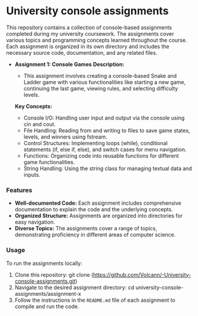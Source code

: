# University console assignments
This repository contains a collection of console-based assignments completed during my university coursework. The assignments cover various topics and programming concepts learned throughout the course.   
Each assignment is organized in its own directory and includes the necessary source code, documentation, and any related files.

- **Assignment 1: Console Games**
   **Description:**
  - This assignment involves creating a console-based Snake and Ladder game with various functionalities like starting a new game,
    continuing the last game, viewing rules, and selecting difficulty levels.
    
   **Key Concepts:**
  - Console I/O: Handling user input and output via the console using cin and cout.
  - File Handling: Reading from and writing to files to save game states, levels, and winners using fstream.
  - Control Structures: Implementing loops (while), conditional statements (if, else if, else), and switch cases for menu navigation.
  - Functions: Organizing code into reusable functions for different game functionalities.
  - String Handling: Using the string class for managing textual data and inputs.

### Features
- **Well-documented Code:** Each assignment includes comprehensive documentation to explain the code and the underlying concepts.
- **Organized Structure:** Assignments are organized into directories for easy navigation.
- **Diverse Topics:** The assignments cover a range of topics, demonstrating proficiency in different areas of computer science.

### Usage
To run the assignments locally:
1. Clone this repository:
   git clone (https://github.com/Volcann/-University-console-assignments.git)
2. Navigate to the desired assignment directory:
   cd university-console-assignments/assignment-x
3. Follow the instructions in the `README.md` file of each assignment to compile and run the code.
